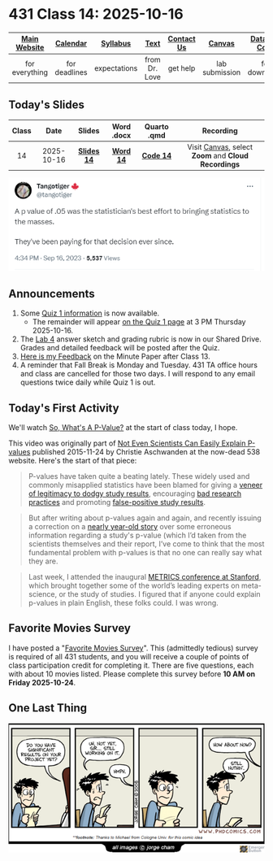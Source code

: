 # 431 Class 14: 2025-10-16

[Main Website](https://thomaselove.github.io/431-2025/) | [Calendar](https://thomaselove.github.io/431-2025/calendar.html) | [Syllabus](https://thomaselove.github.io/431-syllabus-2025/) | [Text](https://thomaselove.github.io/431-book/) | [Contact Us](https://thomaselove.github.io/431-2025/contact.html) | [Canvas](https://canvas.case.edu) | [Data and Code](https://github.com/THOMASELOVE/431-data)
:-----------: | :--------------: | :----------: | :---------: | :-------------: | :-----------: | :------------:
for everything | for deadlines | expectations | from Dr. Love | get help | lab submission | for downloads

## Today's Slides

Class | Date | Slides | Word .docx | Quarto .qmd | Recording
:---: | :--------: | :------: | :------: | :------: | :-------------:
14 | 2025-10-16 | **[Slides 14](https://thomaselove.github.io/431-slides-2025/class14.html)** | **[Word 14](https://thomaselove.github.io/431-slides-2025/class14w.docx)** | **[Code 14](https://github.com/THOMASELOVE/431-slides-2025/blob/main/class14.qmd)** | Visit [Canvas](https://canvas.case.edu/), select **Zoom** and **Cloud Recordings**

![](tango_2023.png)

## Announcements

1. Some [Quiz 1 information](https://github.com/THOMASELOVE/431-quizzes-2025/tree/main/quiz1) is now available.
    - The remainder will appear [on the Quiz 1 page](https://github.com/THOMASELOVE/431-quizzes-2025/tree/main/quiz1) at 3 PM Thursday 2025-10-16. 
2. The [Lab 4](https://github.com/THOMASELOVE/431-labs-2025/tree/main/lab4) answer sketch and grading rubric is now in our Shared Drive. Grades and detailed feedback will be posted after the Quiz.
3. [Here is my Feedback](https://bit.ly/431-2025-min-13-feedback) on the Minute Paper after Class 13.
4. A reminder that Fall Break is Monday and Tuesday. 431 TA office hours and class are cancelled for those two days. I will respond to any email questions twice daily while Quiz 1 is out.

## Today's First Activity

We'll watch [So, What's A P-Value?](https://www.facebook.com/watch/?v=1014409165269579) at the start of class today, I hope. 

This video was originally part of [Not Even Scientists Can Easily Explain P-values](https://fivethirtyeight.com/features/not-even-scientists-can-easily-explain-p-values/) published 2015-11-24 by Christie Aschwanden at the now-dead 538 website. Here's the start of that piece:

> P-values have taken quite a beating lately. These widely used and commonly misapplied statistics have been blamed for giving a [veneer of legitimacy to dodgy study results](https://fivethirtyeight.com/features/ignore-the-headlines-we-dont-know-if-e-cigs-lead-kids-to-real-cigs/), encouraging [bad research practices](https://fivethirtyeight.com/features/science-isnt-broken/#part2) and promoting [false-positive study results](https://fivethirtyeight.com/features/psychology-is-starting-to-deal-with-its-replication-problem/).

> But after writing about p-values again and again, and recently issuing a correction on a [nearly year-old story](https://fivethirtyeight.com/features/we-may-never-know-how-well-cloud-seeding-works/) over some erroneous information regarding a study's p-value (which I’d taken from the scientists themselves and their report, I’ve come to think that the most fundamental problem with p-values is that no one can really say what they are.

> Last week, I attended the inaugural [METRICS conference at Stanford](http://metrics.stanford.edu/), which brought together some of the world’s leading experts on meta-science, or the study of studies. I figured that if anyone could explain p-values in plain English, these folks could. I was wrong.

## Favorite Movies Survey

I have posted a "[Favorite Movies Survey](https://bit.ly/431-2025-movies-survey)". This (admittedly tedious) survey is required of all 431 students, and you will receive a couple of points of class participation credit for completing it. There are five questions, each with about 10 movies listed. Please complete this survey before **10 AM on Friday 2025-10-24**.

## One Last Thing

![](phdcomics_1064.png)
